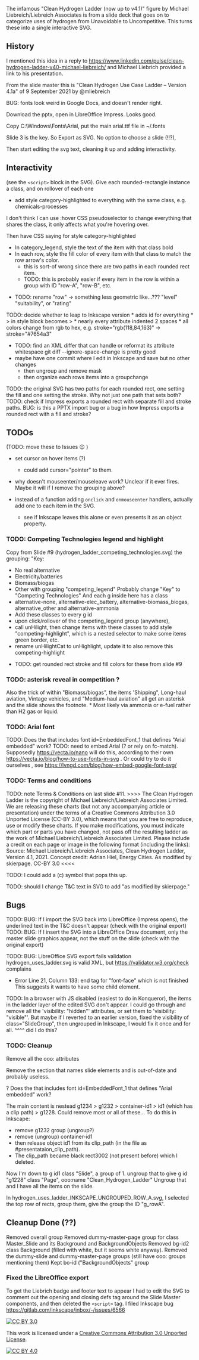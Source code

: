 The infamous "Clean Hydrogen Ladder (now up to v4.1)" figure by Michael Liebreich/Liebreich Associates
is from a slide deck that goes on to categorize uses of hydrogen from Unavoidable to Uncompetitive.
This turns these into a single interactive SVG.

## History
I mentioned this idea in a reply to https://www.linkedin.com/pulse/clean-hydrogen-ladder-v40-michael-liebreich/
and Michael Liebrich provided a link to his presentation.

From the slide master this is "Clean Hydrogen Use Case Ladder – Version 4.1a" of 9 September 2021 by @mliebreich

BUG: fonts look weird in Google Docs, and doesn't render right.

Download the pptx, open in LibreOffice Impress. Looks good.

Copy C:\Windows\Fonts\Arial, put the main arial.ttf file in ~/.fonts

Slide 3 is the key.
So Export as SVG. No option to choose a slide (!!?),

Then start editing the svg text, cleaning it up and adding interactivity.

## Interactivity

(see the `<script>` block in the SVG).
Give each rounded-rectangle instance a class, and on rollover of each one
* add style category-highlighted to everything with the same class, e.g. chemicals-processes

I don't think I can use :hover CSS pseudoselector to change everything that shares the class,
it only affects what you're hovering over.

Then have CSS saying for style category-highlighted
* In category_legend, style the text of the item with that class bold
* In each row, style the fill color of every item with that class to match the row arrow's color.
  - this is sort-of wrong since there are two paths in each rounded rect item.
  - TODO: this is probably easier if every item in the row is within a group with ID "row-A", "row-B", etc.
- TODO: rename "row" -> something less geometric like...??? "level" "suitability", or "rating"

TODO: decide whether to leap to Inkscape version
	* adds id for everything
	* > in style block becomes &gt;
	* nearly every attribute indented 2 spaces
    * all colors change from rgb to hex, e.g.  stroke="rgb(118,84,163)" ->   stroke="#7654a3"
  - TODO: find an XML differ that can handle or reformat its attribute whitespace
    git diff --ignore-space-change is pretty good
  - maybe have one commit where I edit in Inkscape and save but no other changes
    - then ungroup and remove mask
    - then organize each rows items into a groupchange

TODO: the original SVG has two paths for each rounded rect, one setting the fill and one setting the stroke. Why not just one path that sets both?
TODO: check if Impress exports a rounded rect with separate fill and stroke paths.
BUG: is this a PPTX import bug or a bug in how Impress exports a rounded rect with a fill and stroke?



## TODOs
(TODO: move these to Issues :wink: )

- set cursor on hover items (?)
  - could add cursor="pointer" to them.

- why doesn't mouseenter/mouseleave work? Unclear if it ever fires. Maybe it will if I remove the grouping above?
- instead of a function adding `onclick` and `onmouseenter` handlers, actually add one to each item in the SVG.
  - see if Inkscape leaves this alone or even presents it as an object property.


### TODO: Competing Technologies legend and highlight
Copy from Slide #9 (hydrogen_ladder_competing_technologies.svg) the grouping:
"Key:
* No real alternative
* Electricity/batteries
* Biomass/biogas
* Other
with grouping "competing_legend"
Probably change "Key" to "Competing Technologies"
And each g inside here has a class
* alternative-none, alternative-elec_battery, alternative-biomass_biogas, alternative_other and alternative-ammonia
* Add these classes to every g id
* upon click/rollover of the competing_legend group (anywhere),
 * call unHilight, then change items with these classes to add style "competing-highlight", which is a nested selector to make some items green border, etc.
* rename unHilightCat to unHighlight, update it to also remove this competing-highlight

- TODO: get rounded rect stroke and fill colors for these from slide #9

### TODO: asterisk reveal in competition ?
Also the trick of within "Biomass/biogas", the items 'Shipping", Long-haul aviation, Vintage vehicles, and "Medium-haul aviation" all get an asterisk and the slide shows the footnote.
     * Most likely via ammonia or e-fuel rather than H2 gas or liquid.

### TODO: Arial font
TODO: Does the <defs> that includes font id=EmbeddedFont_1 that defines "Arial embedded" work?
TODO: need to embed Arial (? or rely on fc-match). Supposedly https://vecta.io/nano will do this, according to their own https://vecta.io/blog/how-to-use-fonts-in-svg . Or could try to do it ourselves , see https://lvngd.com/blog/how-embed-google-font-svg/


### TODO: Terms and conditions
TODO: note Terms & Conditions on last slide #11.
	>>>>
	The Clean Hydrogen Ladder is the copyright of Michael Liebreich/Liebreich Associates Limited. We are releasing these charts (but not any accompanying article or presentation) under the terms of a Creative Commons Attribution 3.0 Unported License (CC-BY 3.0), which means that you are free to reproduce, use or modify these charts. If you make modifications, you must indicate which part or parts you have changed, not pass off the resulting ladder as the work of Michael Liebreich/Liebreich Associates Limited. Please include a credit on each page or image in the following format (including the links):
		Source: Michael Liebreich/Liebreich Associates, Clean Hydrogen Ladder, Version 4.1, 2021.
Concept credit: Adrian Hiel, Energy Cities. As modified by skierpage. CC-BY 3.0
	<<<<

TODO: I could add a (c) symbol that pops this up.

TODO: should I change T&C text in SVG to add "as modified by skierpage."

## Bugs
TODO: BUG: If I import the SVG back into LibreOffice (Impress opens), the underlined text in the T&C doesn't appear (check with the original export)
TODO: BUG: If I insert the SVG into a LibreOffice Draw document, only the master slide graphics appear, not the stuff on the slide (check with the original export)

TODO: BUG: LibreOffice SVG export fails validation
hydrogen_uses_ladder.svg is valid XML, but 
https://validator.w3.org/check complains

*  Error Line 21, Column 133: end tag for "font-face" which is not finished 
   <font-face font-family="Arial embedded" units-per-em="2048" font-weight="normal" font-style="normal" ascent="1852" descent="423"/>
This suggests it wants to have some child element.

TODO: In a browser with JS disabled (easiest to do in Konqueror), the items in the ladder layer of the edited SVG don't appear. I could go through and remove all the 'visibility: "hidden"' attributes, or set them to 'visibility: "visible"'. But maybe if I reverted to an earlier version, fixed the visibility of class="SlideGroup", then ungrouped in Inkscape, I would fix it once and for all. 
^^^^ did I do this?

### TODO: Cleanup
Remove all the ooo: attributes

Remove the <defs> section that names slide elements and is out-of-date and probably useless.

? Does the <defs> that includes font id=EmbeddedFont_1 that defines "Arial embedded" work?

The main content is nestead g1234 > g1232 > container-id1 > id1 (which has a clip path) > g1228. Could remove most or all of these...
To do this in Inkscape:
* remove g1232 group (ungroup?)
* remove (ungroup) container-id1
* then release object id1 from its clip_path (in the file as #presentataion_clip_path).
* The clip_path became black rect3002 (not present before) which I deleted.

Now I'm down to g id1 class "Slide", a group of 1. ungroup that to give g id "g1228" class "Page", ooo:name "Clean_Hydrogen_Ladder"
Ungroup that and I have all the items on the slide.

In hydrogen_uses_ladder_INKSCAPE_UNGROUPED_ROW_A.svg, I selected the top row of rects, group them, give the group the ID "g_rowA".


## Cleanup Done (??)
Removed overall group
Removed dummy-master-page group for class Master_Slide and its Background and BackgroundObjects
Removed bg-id2 class Background (filled with white, but it seems white anyway).
Removed the dummy-slide and dummy-master-page groups (still have ooo: groups mentioning them)
Kept bo-id ("BackgroundObjects" group


### Fixed the LibreOffice export
To get the Liebrich badge and footer text to appear I had to edit the SVG to comment out the opening and closing defs tag around the Slide Master components, and then deleted the `<script>` tag.
I filed Inkscape bug https://gitlab.com/inkscape/inbox/-/issues/6566

[![CC BY 3.0][cc-by-shield]][cc-by]

This work is licensed under a
[Creative Commons Attribution 3.0 Unported License][cc-by].

[![CC BY 4.0][cc-by-image]][cc-by]

[cc-by]: http://creativecommons.org/licenses/by/3.0/
[cc-by-image]: https://i.creativecommons.org/l/by/3.0/88x31.png
[cc-by-shield]: https://img.shields.io/badge/License-CC%20BY%203.0-lightgrey.svg
